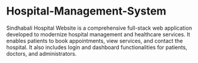 # Hospital-Management-System
Sindhabali Hospital Website is a comprehensive full-stack web application  developed to modernize hospital management and healthcare services. It enables  patients to book appointments, view services, and contact the hospital. It also  includes login and dashboard functionalities for patients, doctors, and  administrators. 
